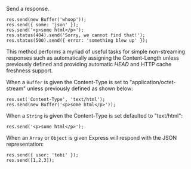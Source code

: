 Send a response.

```
res.send(new Buffer('whoop'));
res.send({ some: 'json' });
res.send('<p>some html</p>');
res.status(404).send('Sorry, we cannot find that!');
res.status(500).send({ error: 'something blew up' });
```

This method performs a myriad of useful tasks for simple non-streaming responses such as automatically assigning the Content-Length unless previously defined and providing automatic <em>HEAD</em> and HTTP cache freshness support.

When a `Buffer` is given the Content-Type is set to "application/octet-stream" unless previously defined as shown below:

```
res.set('Content-Type', 'text/html');
res.send(new Buffer('<p>some html</p>'));
```

When a `String` is given the Content-Type is set defaulted to "text/html":

```
res.send('<p>some html</p>');
```

When an `Array` or `Object` is given Express will respond with the JSON representation:

```
res.send({ user: 'tobi' });
res.send([1,2,3]);
```
